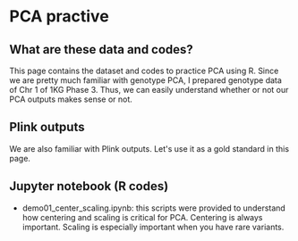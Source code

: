 # PCA practive

## What are these data and codes?
This page contains the dataset and codes to practice PCA using R. Since we are pretty much familiar with genotype PCA, I prepared genotype data of Chr 1 of 1KG Phase 3. Thus, we can easily understand whether or not our PCA outputs makes sense or not.

## Plink outputs
We are also familiar with Plink outputs. Let's use it as a gold standard in this page.

## Jupyter notebook (R codes)
- demo01_center_scaling.ipynb: this scripts were provided to understand how centering and scaling is critical for PCA. Centering is always important. Scaling is especially important when you have rare variants.

